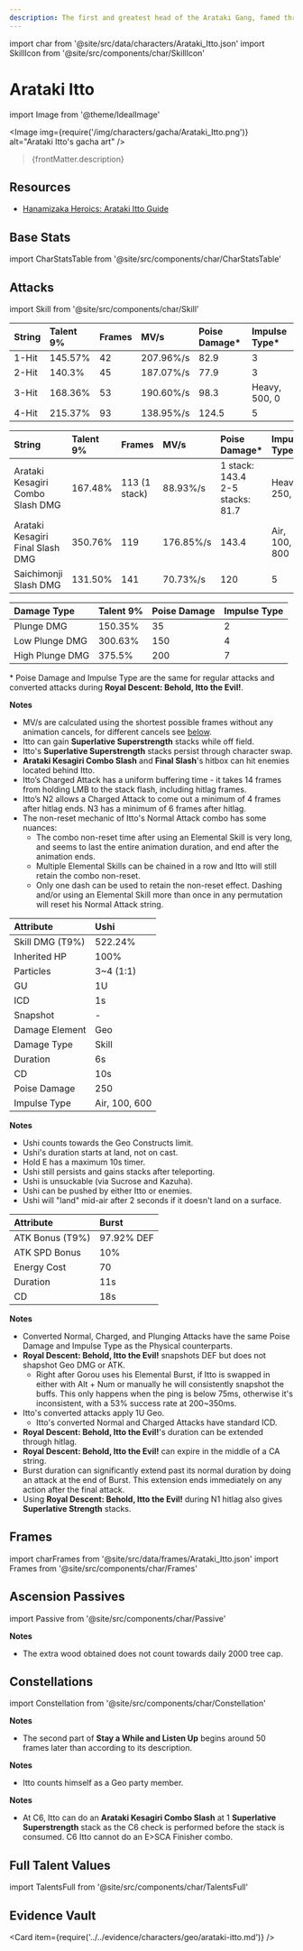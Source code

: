 ```yaml
---
description: The first and greatest head of the Arataki Gang, famed throughout Inazuma City's Hanamizaka... Wait, what? You've never heard of them? Are you trying to be funny here?
---
```


import char from '@site/src/data/characters/Arataki_Itto.json'
import SkillIcon from '@site/src/components/char/SkillIcon'

# Arataki Itto

import Image from '@theme/IdealImage'

<Image img={require('/img/characters/gacha/Arataki_Itto.png')} alt="Arataki Itto's gacha art" />
<blockquote>{frontMatter.description}</blockquote>

## Resources

* [Hanamizaka Heroics: Arataki Itto Guide](https://keqingmains.com/itto/)

## Base Stats

import CharStatsTable from '@site/src/components/char/CharStatsTable'

<CharStatsTable char={char} />

## Attacks

import Skill from '@site/src/components/char/Skill'

<Tabs queryString="ability">
<TabItem value='na' label='Normal Attacks'>
<SkillIcon char={char} skill='na' />
<div class='talent-columns'>
<Skill char={char} skill='na' sectionFilter='Normal Attack' />

| String   | Talent 9% | Frames | MV/s      | Poise Damage\* | Impulse Type\* |
| :------- | :-------- | :----- | :-------- | :------------- | :------------- |
| 1-Hit    | 145.57%   | 42     | 207.96%/s | 82.9           | 3              |
| 2-Hit    | 140.3%    | 45     | 187.07%/s | 77.9           | 3              |
| 3-Hit    | 168.36%   | 53     | 190.60%/s | 98.3           | Heavy, 500, 0  |
| 4-Hit    | 215.37%   | 93     | 138.95%/s | 124.5          | 5              |

</div>
<div class='talent-columns'>
<Skill char={char} skill='na' sectionFilter='Charged Attack' />

| String                           | Talent 9% | Frames          | MV/s      | Poise Damage\*                        | Impulse Type\* |
| :------------------------------- | :-------- | :-------------- | :-------- | :------------------------------------ | :------------- |
| Arataki Kesagiri Combo Slash DMG | 167.48%   | 113 \(1 stack\) | 88.93%/s  | 1 stack: 143.4 <br/> 2-5 stacks: 81.7 | Heavy, 250, 0  |
| Arataki Kesagiri Final Slash DMG | 350.76%   | 119             | 176.85%/s | 143.4                                 | Air, 100, 800  |
| Saichimonji Slash DMG            | 131.50%   | 141             | 70.73%/s  | 120                                   | 5              |

</div>
<div class='talent-columns'>
<Skill char={char} skill='na' sectionFilter='Plunging Attack' />

| Damage Type     | Talent 9% | Poise Damage | Impulse Type |
| :-------------- | :-------- | :----------- | :----------- |
| Plunge DMG      | 150.35%   | 35           | 2            |
| Low Plunge DMG  | 300.63%   | 150          | 4            |
| High Plunge DMG | 375.5%    | 200          | 7            |

</div>

\* Poise Damage and Impulse Type are the same for regular attacks and converted attacks during **Royal Descent: Behold, Itto the Evil!**.

**Notes**

* MV/s are calculated using the shortest possible frames without any animation cancels, for different cancels see [below](#frames).
* Itto can gain **Superlative Superstrength** stacks while off field.
* Itto's **Superlative Superstrength** stacks persist through character swap.
* **Arataki Kesagiri Combo Slash** and **Final Slash**'s hitbox can hit enemies located behind Itto.
* Itto’s Charged Attack has a uniform buffering time - it takes 14 frames from holding LMB to the stack flash, including hitlag frames.
* Itto’s N2 allows a Charged Attack to come out a minimum of 4 frames after hitlag ends. N3 has a minimum of 6 frames after hitlag.
* The non-reset mechanic of Itto's Normal Attack combo has some nuances:  
  * The combo non-reset time after using an Elemental Skill is very long, and seems to last the entire animation duration, and end after the animation ends.
  * Multiple Elemental Skills can be chained in a row and Itto will still retain the combo non-reset. 
  * Only one dash can be used to retain the non-reset effect. Dashing and/or using an Elemental Skill more than once in any permutation will reset his Normal Attack string.

</TabItem>

<TabItem value='e' label='Skill'>
<SkillIcon char={char} skill='e' />
<div class='talent-columns'>
<Skill char={char} skill='e' />

| Attribute         | Ushi          |
| :---------------- | :------------ |
| Skill DMG \(T9%\) | 522.24%       |
| Inherited HP      | 100%          |
| Particles         | 3~4 \(1:1\)   |
| GU                | 1U            |
| ICD               | 1s            |
| Snapshot          | -             |
| Damage Element    | Geo           |
| Damage Type       | Skill         |
| Duration          | 6s            |
| CD                | 10s           |
| Poise Damage      | 250           |
| Impulse Type      | Air, 100, 600 |

</div>

**Notes**

* Ushi counts towards the Geo Constructs limit.
* Ushi's duration starts at land, not on cast.
* Hold E has a maximum 10s timer.
* Ushi still persists and gains stacks after teleporting.
* Ushi is unsuckable (via Sucrose and Kazuha).
* Ushi can be pushed by either Itto or enemies.
* Ushi will "land" mid\-air after 2 seconds if it doesn't land on a surface.

</TabItem>

<TabItem value='q' label='Burst'>
<SkillIcon char={char} skill='q' />
<div class='talent-columns'>
<Skill char={char} skill='q'/>

| Attribute         | Burst      |
| :---------------- | :--------- |
| ATK Bonus \(T9%\) | 97.92% DEF |
| ATK SPD Bonus     | 10%        |
| Energy Cost       | 70         |
| Duration          | 11s        |
| CD                | 18s        |

</div>

**Notes**

* Converted Normal, Charged, and Plunging Attacks have the same Poise Damage and Impulse Type as the Physical counterparts.
* **Royal Descent: Behold, Itto the Evil!** snapshots DEF but does not shapshot Geo DMG or ATK.
  * Right after Gorou uses his Elemental Burst, if Itto is swapped in either with Alt + Num or manually he will consistently snapshot the buffs. This only happens when the ping is below 75ms, otherwise it's inconsistent, with a 53% success rate at 200\~350ms.
* Itto's converted attacks apply 1U Geo.
  * Itto's converted Normal and Charged Attacks have standard ICD.
* **Royal Descent: Behold, Itto the Evil!**'s duration can be extended through hitlag.
* **Royal Descent: Behold, Itto the Evil!** can expire in the middle of a CA string.
* Burst duration can significantly extend past its normal duration by doing an attack at the end of Burst. This extension ends immediately on any action after the final attack.
* Using **Royal Descent: Behold, Itto the Evil!** during N1 hitlag also gives **Superlative Strength** stacks.

</TabItem>
</Tabs>

## Frames

import charFrames from '@site/src/data/frames/Arataki_Itto.json'
import Frames from '@site/src/components/char/Frames'

<Frames data={charFrames} />

## Ascension Passives

import Passive from '@site/src/components/char/Passive'

<Tabs queryString="passive">
<TabItem value='passive' label='Passive'>
<Passive char={char} passive={2} />

**Notes**

* The extra wood obtained does not count towards daily 2000 tree cap.

</TabItem>

<TabItem value="a1" label="Ascension 1">
<Passive char={char} passive={0} />
</TabItem>

<TabItem value="a4" label="Ascension 4">
<Passive char={char} passive={1} />
</TabItem>
</Tabs>

## Constellations

import Constellation from '@site/src/components/char/Constellation'

<Tabs queryString="constellation">
<TabItem value='c1' label='C1'>
<Constellation char={char} constellation={1} />

**Notes**

* The second part of **Stay a While and Listen Up** begins around 50 frames later than according to its description.

</TabItem>

<TabItem value="c2" label="C2">
<Constellation char={char} constellation={2} />

**Notes**

* Itto counts himself as a Geo party member.

</TabItem>

<TabItem value="c3" label="C3">
<Constellation char={char} constellation={3} />
</TabItem>

<TabItem value="c4" label="C4">
<Constellation char={char} constellation={4} />
</TabItem>

<TabItem value="c5" label="C5">
<Constellation char={char} constellation={5} />
</TabItem>

<TabItem value='c6' label='C6'>
<Constellation char={char} constellation={6} />

**Notes**

* At C6, Itto can do an **Arataki Kesagiri Combo Slash** at 1 **Superlative Superstrength** stack as the C6 check is performed before the stack is consumed. C6 Itto cannot do an E>SCA Finisher combo.

</TabItem>
</Tabs>

## Full Talent Values

import TalentsFull from '@site/src/components/char/TalentsFull'

<TalentsFull char={char}/>

## Evidence Vault

<Card item={require('../../evidence/characters/geo/arataki-itto.md')} />
